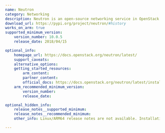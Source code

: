```yaml
---
name: Neutron
category: Networking
description: Neutron is an open-source networking service in OpenStack that delivers networking capabilities for virtual machines and various other resources.
download_url: https://pypi.org/project/neutron/#history
works_on_arm: true
supported_minimum_version:
    version_number: 10.0.5
    release_date: 2018/04/15

optional_info:
    homepage_url: https://docs.openstack.org/neutron/latest/
    support_caveats:
    alternative_options:
    getting_started_resources:
        arm_content:
        partner_content:
        official_docs: https://docs.openstack.org/neutron/latest/install/index.html
    arm_recommended_minimum_version:
        version_number:
        release_date:

optional_hidden_info:
    release_notes__supported_minimum:
    release_notes__recommended_minimum:
    other_info: Linux/ARM64 release notes are not available. Installation is verified using "pip3 install neutron".

---
```

